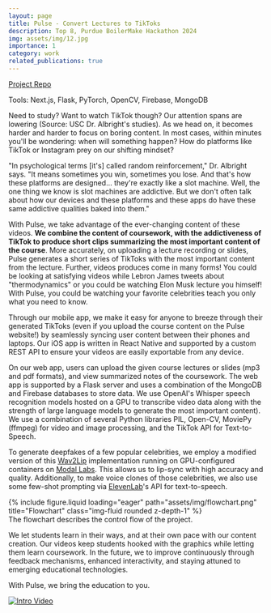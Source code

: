 ```yaml
---
layout: page
title: Pulse - Convert Lectures to TikToks
description: Top 8, Purdue BoilerMake Hackathon 2024
img: assets/img/12.jpg
importance: 1
category: work
related_publications: true
---
```


[Project Repo](https://github.com/visvshah/Pulse)

Tools: Next.js, Flask, PyTorch, OpenCV, Firebase, MongoDB

Need to study? Want to watch TikTok though? Our attention spans are lowering (Source: USC Dr. Albright's studies). As we head on, it becomes harder and harder to focus on boring content. In most cases, within minutes you'll be wondering: when will something happen? How do platforms like TikTok or Instagram prey on our shifting mindset?

"In psychological terms [it's] called random reinforcement," Dr. Albright says. "It means sometimes you win, sometimes you lose. And that's how these platforms are designed... they're exactly like a slot machine. Well, the one thing we know is slot machines are addictive. But we don't often talk about how our devices and these platforms and these apps do have these same addictive qualities baked into them."

With Pulse, we take advantage of the ever-changing content of these videos. **We combine the content of coursework, with the addictiveness of TikTok to produce short clips summarizing the most important content of the course**. More accurately, on uploading a lecture recording or slides, Pulse generates a short series of TikToks with the most important content from the lecture. Further, videos produces come in many forms! You could be looking at satisfying videos while Lebron James tweets about "thermodynamics" or you could be watching Elon Musk lecture you himself! With Pulse, you could be watching your favorite celebrities teach you only what you need to know. 

Through our mobile app, we make it easy for anyone to breeze through their generated TikToks (even if you upload the course content on the Pulse website!) by seamlessly syncing user content between their phones and laptops. Our iOS app is written in React Native and supported by a custom REST API to ensure your videos are easily exportable from any device. 

On our web app, users can upload the given course lectures or slides (mp3 and pdf formats), and view summarized notes of the coursework. The web app is supported by a Flask server and uses a combination of the MongoDB and Firebase databases to store data. We use OpenAI's Whisper speech recognition models hosted on a GPU to transcribe video data along with the strength of large language models to generate the most important content). We use a combination of several Python libraries PIL, Open-CV, MoviePy (ffmpeg) for video and image processing, and the TikTok API for Text-to-Speech. 

To generate deepfakes of a few popular celebrities, we employ a modified version of this [Wav2Lip](https://github.com/Rudrabha/Wav2Lip?tab=readme-ov-file) implementation running on GPU-configured containers on [Modal Labs](https://modal.com/). This allows us to lip-sync with high accuracy and quality. Additionally, to make voice clones of those celebrities, we also use some few-shot prompting via [ElevenLab](https://elevenlabs.io/)'s API for text-to-speech. 

<div class="row">
    <div class="col-sm mt-3 mt-md-0">
        {% include figure.liquid loading="eager" path="assets/img/flowchart.png" title="Flowchart" class="img-fluid rounded z-depth-1" %}
    </div>
</div>
<div class="caption">
    The flowchart describes the control flow of the project.
</div>

We let students learn in their ways, and at their own pace with our content creation. Our videos keep students hooked with the graphics while letting them learn coursework. In the future, we to improve continuously through feedback mechanisms, enhanced interactivity, and staying attuned to emerging educational technologies.

With Pulse, we bring the education to you. 

[![Intro Video](http://img.youtube.com/vi/Pg4fRFjmaZY/0.jpg)](https://youtu.be/Pg4fRFjmaZY "Video Title")
